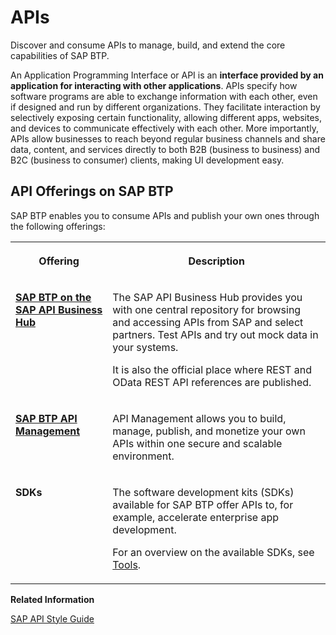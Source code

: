 <!-- loiod1d11079283a4c62925c23faa18e76aa -->

# APIs

Discover and consume APIs to manage, build, and extend the core capabilities of SAP BTP.



An Application Programming Interface or API is an **interface provided by an application for interacting with other applications**. APIs specify how software programs are able to exchange information with each other, even if designed and run by different organizations. They facilitate interaction by selectively exposing certain functionality, allowing different apps, websites, and devices to communicate effectively with each other. More importantly, APIs allow businesses to reach beyond regular business channels and share data, content, and services directly to both B2B \(business to business\) and B2C \(business to consumer\) clients, making UI development easy.



<a name="loiod1d11079283a4c62925c23faa18e76aa__section_zpg_n51_llb"/>

## API Offerings on SAP BTP 

SAP BTP enables you to consume APIs and publish your own ones through the following offerings:


<table>
<tr>
<th valign="top">

Offering



</th>
<th valign="top">

Description



</th>
</tr>
<tr>
<td valign="top">

**[SAP BTP on the SAP API Business Hub](https://api.sap.com/products/SAPCloudPlatform/overview)**



</td>
<td valign="top">

The SAP API Business Hub provides you with one central repository for browsing and accessing APIs from SAP and select partners. Test APIs and try out mock data in your systems.

It is also the official place where REST and OData REST API references are published.



</td>
</tr>
<tr>
<td valign="top">

**[SAP BTP API Management](https://help.sap.com/viewer/p/SAP_CLOUD_PLATFORM_API_MANAGEMENT)**



</td>
<td valign="top">

API Management allows you to build, manage, publish, and monetize your own APIs within one secure and scalable environment.



</td>
</tr>
<tr>
<td valign="top">

**SDKs**



</td>
<td valign="top">

The software development kits \(SDKs\) available for SAP BTP offer APIs to, for example, accelerate enterprise app development.

For an overview on the available SDKs, see [Tools](Tools_abcae5b.md).



</td>
</tr>
</table>

**Related Information**  


[SAP API Style Guide](https://help.sap.com/viewer/product/SNG_4_APIDOC/PUBLIC/en-US)


